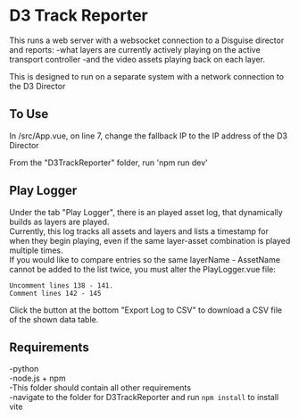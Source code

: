 # D3 Track Reporter

This runs a web server with a websocket connection to a Disguise director and reports:
-what layers are currently actively playing on the active transport controller
-and the video assets playing back on each layer.

This is designed to run on a separate system with a network connection to the D3 Director

## To Use
In /src/App.vue, on line 7, change the fallback IP to the IP address of the D3 Director

From the "D3TrackReporter" folder, run 'npm run dev'

## Play Logger
Under the tab "Play Logger", there is an played asset log, that dynamically builds as layers are played.  
Currently, this log tracks all assets and layers and lists a timestamp for when they begin playing, even if the same layer-asset combination is played multiple times.  
If you would like to compare entries so the same layerName - AssetName cannot be added to the list twice, you must alter the PlayLogger.vue file:  
```
Uncomment lines 138 - 141.
Comment lines 142 - 145
```
Click the button at the bottom "Export Log to CSV" to download a CSV file of the shown data table.

## Requirements
-python  
-node.js + npm  
-This folder should contain all other requirements  
-navigate to the folder for D3TrackReporter and run `npm install` to install vite
